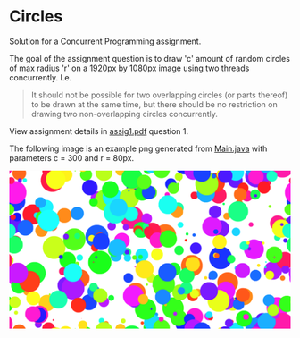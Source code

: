 # Circles
Solution for a Concurrent Programming assignment.

The goal of the assignment question is to draw 'c' amount of random circles of max radius 'r' on a 1920px by 1080px image using two threads concurrently. I.e.

> It should not be possible for two overlapping circles (or parts thereof) to be drawn at the same time, but there should be no restriction on drawing two non-overlapping circles concurrently.

View assignment details in [assig1.pdf](assig1.pdf) question 1.

The following image is an example png generated from [Main.java](/src/Main.java) with parameters c = 300 and r = 80px.

![Random Circles](circles.png)
